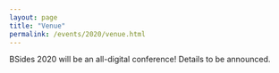 ```yaml
---
layout: page
title: "Venue"
permalink: /events/2020/venue.html
---
```


BSides 2020 will be an all-digital conference! Details to be announced.
